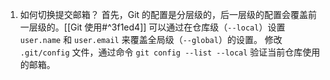 1. 如何切换提交邮箱？
首先，Git 的配置是分层级的，后一层级的配置会覆盖前一层级的。[[Git 使用#^3f1ed4]]
可以通过在仓库级（`--local`）设置 `user.name` 和 `user.email` 来覆盖全局级（`--global`）的设置。
修改 `.git/config` 文件，通过命令 `git config --list --local` 验证当前仓库使用的邮箱。